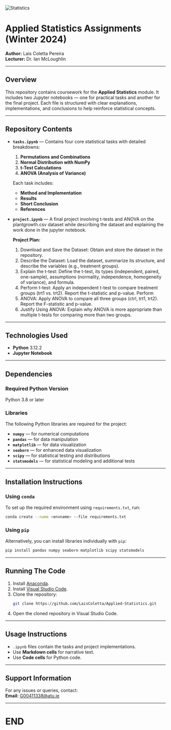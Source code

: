 ![Statistics](https://www.afponline.org/images/default-source/default-album/tips-for-using-statistics-well-_header-(750-250-px).png?sfvrsn=85e9136b_1)

# Applied Statistics Assignments (Winter 2024)  
**Author:** Lais Coletta Pereira  
**Lecturer:** Dr. Ian McLoughlin  

---

## Overview  
This repository contains coursework for the **Applied Statistics** module. It includes two Jupyter notebooks — one for practical tasks and another for the final project. Each file is structured with clear explanations, implementations, and conclusions to help reinforce statistical concepts.

---

## Repository Contents  
- **`tasks.ipynb`** — Contains four core statistical tasks with detailed breakdowns:  
    1. **Permutations and Combinations**  
    2. **Normal Distribution with NumPy**  
    3. **t-Test Calculations**  
    4. **ANOVA (Analysis of Variance)**  

    Each task includes:  
    - **Method and Implementation**  
    - **Results**  
    - **Short Conclusion**  
    - **References**  

- **`project.ipynb`** — A final project involving t-tests and ANOVA on the plantgrowth.csv dataset while describing the dataset and explaining the work done in the jupyter notebook.  

    **Project Plan:**  
   1. Download and Save the Dataset: Obtain and store the dataset in the repository.
   2. Describe the Dataset: Load the dataset, summarize its structure, and describe the variables (e.g., treatment groups).
   3. Explain the t-test: Define the t-test, its types (independent, paired, one-sample), assumptions (normality, independence, homogeneity of variance), and formula. 
   4. Perform t-test: Apply an independent t-test to compare treatment groups (trt1 vs. trt2). Report the t-statistic and p-value. Perform 
   5. ANOVA: Apply ANOVA to compare all three groups (ctrl, trt1, trt2). Report the F-statistic and p-value.
   6. Justify Using ANOVA: Explain why ANOVA is more appropriate than multiple t-tests for comparing more than two groups. 

---

## Technologies Used  
- **Python** 3.12.2  
- **Jupyter Notebook**  

---

## Dependencies  

### Required Python Version  
Python 3.8 or later  

### Libraries  
The following Python libraries are required for the project:  
- **`numpy`** — for numerical computations  
- **`pandas`** — for data manipulation  
- **`matplotlib`** — for data visualization  
- **`seaborn`** — for enhanced data visualization  
- **`scipy`** — for statistical testing and distributions  
- **`statsmodels`** — for statistical modeling and additional tests  

---

## Installation Instructions  

### Using `conda`  
To set up the required environment using `requirements.txt`, run:  
```bash
conda create --name <envname> --file requirements.txt
```

### Using `pip`  
Alternatively, you can install libraries individually with `pip`:  
```bash
pip install pandas numpy seaborn matplotlib scipy statsmodels
```

---

## Running The Code

1. Install [Anaconda](https://www.anaconda.com/download).  
2. Install [Visual Studio Code](https://code.visualstudio.com/).  
3. Clone the repository:  
   ```bash
   git clone https://github.com/LaisColetta/Applied-Statistics.git
   ```  
4. Open the cloned repository in Visual Studio Code.

---

## Usage Instructions

- `.ipynb` files contain the tasks and project implementations.
- Use **Markdown cells** for narrative text.
- Use **Code cells** for Python code.

---

## Support Information

For any issues or queries, contact:  
**Email:** G00411338@atu.ie

---
# END
